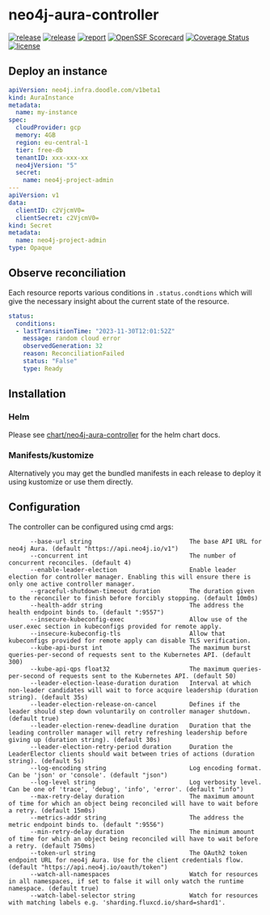 # neo4j-aura-controller

[![release](https://img.shields.io/github/release/DoodleScheduling/neo4j-aura-controller/all.svg)](https://github.com/DoodleScheduling/neo4j-aura-controller/releases)
[![release](https://github.com/DoodleScheduling/neo4j-aura-controller/actions/workflows/release.yaml/badge.svg)](https://github.com/DoodleScheduling/neo4j-aura-controller/actions/workflows/release.yaml)
[![report](https://goreportcard.com/badge/github.com/DoodleScheduling/neo4j-aura-controller)](https://goreportcard.com/report/github.com/DoodleScheduling/neo4j-aura-controller)
[![OpenSSF Scorecard](https://api.securityscorecards.dev/projects/github.com/DoodleScheduling/neo4j-aura-controller/badge)](https://api.securityscorecards.dev/projects/github.com/DoodleScheduling/neo4j-aura-controller)
[![Coverage Status](https://coveralls.io/repos/github/DoodleScheduling/neo4j-aura-controller/badge.svg?branch=master)](https://coveralls.io/github/DoodleScheduling/neo4j-aura-controller?branch=master)
[![license](https://img.shields.io/github/license/DoodleScheduling/neo4j-aura-controller.svg)](https://github.com/DoodleScheduling/neo4j-aura-controller/blob/master/LICENSE)

## Deploy an instance

```yaml
apiVersion: neo4j.infra.doodle.com/v1beta1
kind: AuraInstance
metadata:
  name: my-instance
spec:
  cloudProvider: gcp
  memory: 4GB
  region: eu-central-1
  tier: free-db
  tenantID: xxx-xxx-xx
  neo4jVersion: "5"
  secret:
    name: neo4j-project-admin
---
apiVersion: v1
data:
  clientID: c2VjcmV0=
  clientSecret: c2VjcmV0=
kind: Secret
metadata:
  name: neo4j-project-admin
type: Opaque
```

## Observe reconciliation

Each resource reports various conditions in `.status.condtions` which will give the necessary insight about the 
current state of the resource.

```yaml
status:
  conditions:
  - lastTransitionTime: "2023-11-30T12:01:52Z"
    message: random cloud error
    observedGeneration: 32
    reason: ReconciliationFailed
    status: "False"
    type: Ready
```

## Installation

### Helm

Please see [chart/neo4j-aura-controller](https://github.com/DoodleScheduling/neo4j-aura-controller/tree/master/chart/neo4j-aura-controller) for the helm chart docs.

### Manifests/kustomize

Alternatively you may get the bundled manifests in each release to deploy it using kustomize or use them directly.

## Configuration
The controller can be configured using cmd args:
```
      --base-url string                           The base API URL for neo4j Aura. (default "https://api.neo4j.io/v1")
      --concurrent int                            The number of concurrent reconciles. (default 4)
      --enable-leader-election                    Enable leader election for controller manager. Enabling this will ensure there is only one active controller manager.
      --graceful-shutdown-timeout duration        The duration given to the reconciler to finish before forcibly stopping. (default 10m0s)
      --health-addr string                        The address the health endpoint binds to. (default ":9557")
      --insecure-kubeconfig-exec                  Allow use of the user.exec section in kubeconfigs provided for remote apply.
      --insecure-kubeconfig-tls                   Allow that kubeconfigs provided for remote apply can disable TLS verification.
      --kube-api-burst int                        The maximum burst queries-per-second of requests sent to the Kubernetes API. (default 300)
      --kube-api-qps float32                      The maximum queries-per-second of requests sent to the Kubernetes API. (default 50)
      --leader-election-lease-duration duration   Interval at which non-leader candidates will wait to force acquire leadership (duration string). (default 35s)
      --leader-election-release-on-cancel         Defines if the leader should step down voluntarily on controller manager shutdown. (default true)
      --leader-election-renew-deadline duration   Duration that the leading controller manager will retry refreshing leadership before giving up (duration string). (default 30s)
      --leader-election-retry-period duration     Duration the LeaderElector clients should wait between tries of actions (duration string). (default 5s)
      --log-encoding string                       Log encoding format. Can be 'json' or 'console'. (default "json")
      --log-level string                          Log verbosity level. Can be one of 'trace', 'debug', 'info', 'error'. (default "info")
      --max-retry-delay duration                  The maximum amount of time for which an object being reconciled will have to wait before a retry. (default 15m0s)
      --metrics-addr string                       The address the metric endpoint binds to. (default ":9556")
      --min-retry-delay duration                  The minimum amount of time for which an object being reconciled will have to wait before a retry. (default 750ms)
      --token-url string                          The OAuth2 token endpoint URL for neo4j Aura. Use for the client credentials flow. (default "https://api.neo4j.io/oauth/token")
      --watch-all-namespaces                      Watch for resources in all namespaces, if set to false it will only watch the runtime namespace. (default true)
      --watch-label-selector string               Watch for resources with matching labels e.g. 'sharding.fluxcd.io/shard=shard1'.
```
